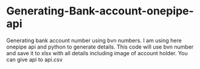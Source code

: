 # Generating-Bank-account-onepipe-api
Generating bank account number using bvn numbers.
I am using here onepipe api and python to generate details.
This code will use bvn number and save it to xlsx with all details including image of account holder.
You can give api to api.csv
